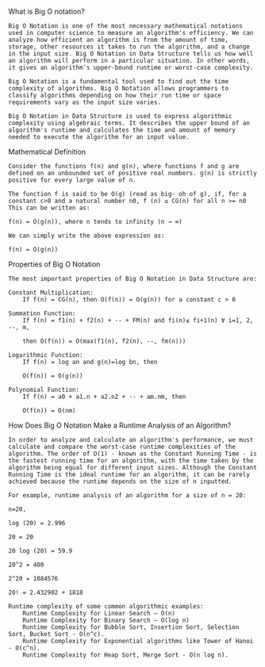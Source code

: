 What is Big O notation?

    Big O Notation is one of the most necessary mathematical notations used in computer science to measure an algorithm's efficiency. We can analyze how efficient an algorithm is from the amount of time, storage, other resources it takes to run the algorithm, and a change in the input size. Big O Notation in Data Structure tells us how well an algorithm will perform in a particular situation. In other words, it gives an algorithm's upper-bound runtime or worst-case complexity.

    Big O Notation is a fundamental tool used to find out the time complexity of algorithms. Big O Notation allows programmers to classify algorithms depending on how their run time or space requirements vary as the input size varies.

    Big O Notation in Data Structure is used to express algorithmic complexity using algebraic terms. It describes the upper bound of an algorithm's runtime and calculates the time and amount of memory needed to execute the algorithm for an input value.

Mathematical Definition

    Consider the functions f(n) and g(n), where functions f and g are defined on an unbounded set of positive real numbers. g(n) is strictly positive for every large value of n.

    The function f is said to be O(g) (read as big- oh of g), if, for a constant c>0 and a natural number n0, f (n) ≤ CG(n) for all n >= n0
    This can be written as:

    f(n) = O(g(n)), where n tends to infinity (n → ∞)

    We can simply write the above expression as:

    f(n) = O(g(n))

Properties of Big O Notation

    The most important properties of Big O Notation in Data Structure are:

    Constant Multiplication:
        If f(n) = CG(n), then O(f(n)) = O(g(n)) for a constant c > 0

    Summation Function:
        If f(n) = f1(n) + f2(n) + -- + FM(n) and fi(n)≤ fi+1(n) ∀ i=1, 2, --, m,

        then O(f(n)) = O(max(f1(n), f2(n), --, fm(n)))

    Logarithmic Function:
        If f(n) = log an and g(n)=log bn, then

        O(f(n)) = O(g(n))

    Polynomial Function:
        If f(n) = a0 + a1.n + a2.n2 + -- + am.nm, then

        O(f(n)) = O(nm)

How Does Big O Notation Make a Runtime Analysis of an Algorithm?

    In order to analyze and calculate an algorithm's performance, we must calculate and compare the worst-case runtime complexities of the algorithm. The order of O(1) - known as the Constant Running Time - is the fastest running time for an algorithm, with the time taken by the algorithm being equal for different input sizes. Although the Constant Running Time is the ideal runtime for an algorithm, it can be rarely achieved because the runtime depends on the size of n inputted.

    For example, runtime analysis of an algorithm for a size of n = 20:

    n=20,

    log (20) = 2.996

    20 = 20

    20 log (20) = 59.9

    20^2 = 400

    2^20 = 1084576

    20! = 2.432902 + 1818

    Runtime complexity of some common algorithmic examples:
        Runtime Complexity for Linear Search – O(n)
        Runtime Complexity for Binary Search – O(log n)
        Runtime Complexity for Bubble Sort, Insertion Sort, Selection Sort, Bucket Sort - O(n^c).
        Runtime Complexity for Exponential algorithms like Tower of Hanoi - O(c^n).
        Runtime Complexity for Heap Sort, Merge Sort - O(n log n).
